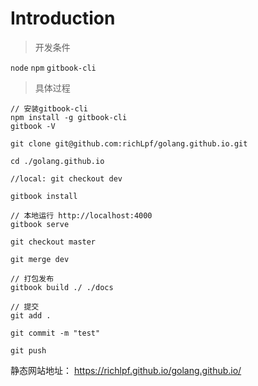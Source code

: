 # Introduction

> 开发条件

`node` `npm` `gitbook-cli`

> 具体过程

```
// 安装gitbook-cli
npm install -g gitbook-cli
gitbook -V

git clone git@github.com:richLpf/golang.github.io.git

cd ./golang.github.io

//local: git checkout dev

gitbook install

// 本地运行 http://localhost:4000
gitbook serve 

git checkout master 

git merge dev

// 打包发布
gitbook build ./ ./docs

// 提交
git add .

git commit -m "test"

git push

```

静态网站地址： https://richlpf.github.io/golang.github.io/